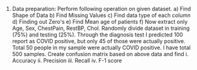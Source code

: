 1. Data preparation: Perform following operation on given dataset. a) Find Shape of Data
b) Find Missing Values
c) Find data type of each column
d) Finding out Zero's
e) Find Mean age of patients
f) Now extract only Age, Sex, ChestPain, RestBP, Chol. Randomly divide dataset in training (75%) and testing (25%).
Through the diagnosis test I predicted 100 report as COVID positive, but only 45 of those were actually positive. Total 50 people in my sample were actually COVID positive. I have total 500 samples. Create confusion matrix based on above data and find
i. Accuracy ii. Precision iii. Recall iv. F-1 score

